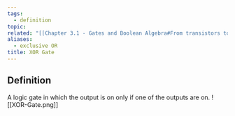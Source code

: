 ```yaml
---
tags:
  - definition
topic: 
related: "[[Chapter 3.1 - Gates and Boolean Algebra#From transistors to gates]]"
aliases:
  - exclusive OR
title: XOR Gate
---
```

## Definition
A logic gate in which the output is on only if one of the outputs are on.
![[XOR-Gate.png]]
